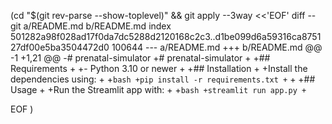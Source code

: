  (cd "$(git rev-parse --show-toplevel)" && git apply --3way <<'EOF' 
diff --git a/README.md b/README.md
index 501282a98f028ad17f0da7dc5288d2120168c2c3..d1be099d6a59316ca875127df00e5ba3504472d0 100644
--- a/README.md
+++ b/README.md
@@ -1 +1,21 @@
-# prenatal-simulator
+# prenatal-simulator
+
+## Requirements
+
+- Python 3.10 or newer
+
+## Installation
+
+Install the dependencies using:
+
+```bash
+pip install -r requirements.txt
+```
+
+## Usage
+
+Run the Streamlit app with:
+
+```bash
+streamlit run app.py
+```
 
EOF
)
